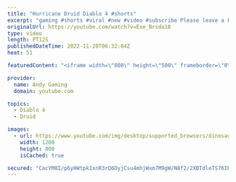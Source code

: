 ```yaml
---
title: "Hurricane Druid Diablo 4 #shorts"
excerpt: "gaming #shorts #viral #new #video #subscribe Please leave a Like & Subscribe, it helps the channel grow!"
originalUrl: https://youtube.com/watch?v=Exe_Brsda18
type: video
length: PT12S
publishedDateTime: 2022-11-28T06:32:04Z
heat: 51

featuredContent: "<iframe width=\"800\" height=\"500\" frameborder=\"0\" src=\"https://www.youtube.com/embed/Exe_Brsda18\" allow=\"accelerometer; autoplay; encrypted-media; gyroscope; picture-in-picture\" allowfullscreen></iframe>"

provider:
  name: Andy Gaming
  domain: youtube.com

topics:
  - Diablo 4
  - Druid

images:
  - url: https://www.youtube.com/img/desktop/supported_browsers/dinosaur.png
    width: 1200
    height: 800
    isCached: true

secured: "CacYM8I/p6yHWtpk1xnR3rQ6DyjCsu4mhjWxm7M9gW/N8f2/2XBTdleTS76IRGCy12o+BS0Pih0WOJUEU/fz5S/8mSA6BLVj13KbrKNEC0u2G5tSGsDMBjO2oqgIfof0GIBYfyzsmMrbBuXI8PUQv4tOgxr7j4iM3d05+O2X8QHouseUPMRLQEQNSgF6eXHPiJU1M57IakV+qLp96BXXsBwIMPLgziPKZTg6ezjrIoTsmdskzRDnfo5B6nIG1I+YtiVxf7NhlqIgGAM/KhQ8QUZtBbpNFya3rrWqvF3UPeZHmQep2+ZIExUywEsYPmtSSh/U2p4kUnSr24NA1Zz/GVjHf2T7h7N7DuxFBbYs4Dbqc8vLhGV/irzSkhuca841YGqpy8A+Xx3bsvXfOVEa+jVgZQtpoIjxaCyKotAIxRA=;j3krY0MOfcmyt2G39SMWsg=="
---
```


